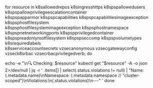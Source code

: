 for resource in k8sallowedrepos k8singresshttps k8spspallowedusers k8spspallowprivilegeescalationcontainer \
k8spspapparmor k8spspcapabilities k8spspcapabilitiesimageexception k8spsphostfilesystem \
k8spsphostfilesystemimageexception k8spsphostnamespace k8spspnetnetworkingports k8spspprivilegedcontainer \
k8spspreadonlyrootfilesystem k8spspseccomp k8spspvolumetypes k8srequiredlabels \
k8sserviceaccountsecrets vzsecanonymous vzsecgatewayconfig vzseck8srbac vzsecrbacprivilegedverb; do

  echo -e "\n🔍 Checking: $resource"
  kubectl get "$resource" -A -o json 2>/dev/null | jq -r '
    .items[] | select(.status.violations != null) |
    "Name: \(.metadata.name)\nNamespace: \(.metadata.namespace // "cluster-scoped")\nViolations:\n\(.status.violations)\n---"
  '
done
